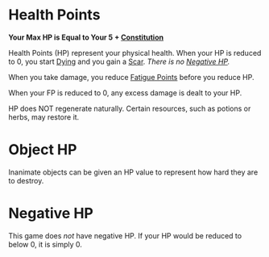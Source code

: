 # Health Points

**Your Max HP is Equal to Your 5 + [Constitution](../Chosen%20Statistics/Constitution.md)**

Health Points (HP) represent your physical health. When your HP is reduced to 0, you start [Dying](../../Conditions/Dying.md) and you gain a [Scar](Scars.md). *There is no [Negative HP](Health%20Points.md#Negative%20HP).*

When you take damage, you reduce [Fatigue Points](Fatigue%20Points.md) before you reduce HP.

When your FP is reduced to 0, any excess damage is dealt to your HP.

HP does NOT regenerate naturally. Certain resources, such as potions or herbs, may restore it.

# Object HP

Inanimate objects can be given an HP value to represent how hard they are to destroy.

# Negative HP

This game does *not* have negative HP. If your HP would be reduced to below 0, it is simply 0.
